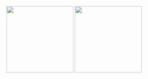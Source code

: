 <p aligh="left">
  <img height="175px" src="https://github-readme-stats-coral-phi-94.vercel.app/api?username=itsMinaYoussef&custom_title=Github%20Stats&show_icons=true&rank_icon=github&theme=midnight-purple" />
  <img height="175px" src="https://github-readme-stats-coral-phi-94.vercel.app/api/top-langs/?username=itsMinaYoussef&layout=compact&theme=midnight-purple" />
</p>
